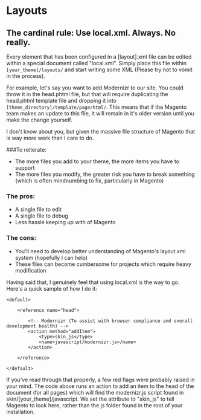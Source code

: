 # Layouts

## The cardinal rule: Use local.xml. Always. No really.

Every element that has been configured in a [layout].xml file can be edited within a special document called "local.xml". 
Simply place this file within `[your_theme]/layouts/` and start writing some XML (Please try not to vomit in the process).

For example, let's say you want to add Modernizr to our site. You could throw it in the head.phtml file, but that will require duplicating the
head.phtml template file and dropping it into `[theme_directory]/template/page/html/`. This means that if the Magento team makes an update to this file, it will remain
in it's older version until you make the change yourself.

I don't know about you, but given the massive file structure of Magento that is way more work than I care to do.

###To reiterate:

- The more files you add to your theme, the more items you have to support
- The more files you modify, the greater risk you have to break something (which is often mindnumbing to fix, particularly in Magento)

### The pros:
- A single file to edit
- A single file to debug
- Less hassle keeping up with of Magento

### The cons:
- You'll need to develop better understanding of Magento's layout.xml system (hopefully I can help)
- These files can become cumbersome for projects which require heavy modification


Having said that, I genuinely feel that using local.xml is the way to go. Here's a quick sample of how I do it:

<!-- local.xml -->
<layout version="0.1.0">

    <default>
    
        <reference name="head">
        
            <!-- Modernizr (To assist with browser compliance and overall development health) -->
            <action method="addItem">
                <type>skin_js</type>    
                <name>javascript/modernizr.js</name>
            </action>
            
        </reference>
        
    </default>
    
</layout>

If you've read through that properly, a few red flags were probably raised in your mind. The code above runs an action to add an item to the head of the document (for all pages)
which will find the modernizr.js script found in skin/[your_theme]/javascript. We set the <type> attribute to "skin_js" to tell Magento to look here, rather than the js folder found in the root of your installation.